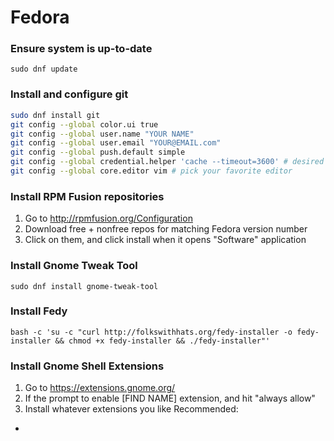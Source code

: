 # Fedora

### Ensure system is up-to-date
```sudo dnf update```

### Install and configure git
```zsh
sudo dnf install git
git config --global color.ui true
git config --global user.name "YOUR NAME"
git config --global user.email "YOUR@EMAIL.com"
git config --global push.default simple
git config --global credential.helper 'cache --timeout=3600' # desired cache timeout in seconds
git config --global core.editor vim # pick your favorite editor
```

### Install RPM Fusion repositories
1. Go to http://rpmfusion.org/Configuration
2. Download free + nonfree repos for matching Fedora version number
3. Click on them, and click install when it opens "Software" application

### Install Gnome Tweak Tool
```sudo dnf install gnome-tweak-tool```

### Install Fedy
```bash -c 'su -c "curl http://folkswithhats.org/fedy-installer -o fedy-installer && chmod +x fedy-installer && ./fedy-installer"'```

### Install Gnome Shell Extensions
1. Go to https://extensions.gnome.org/
2. If the prompt to enable [FIND NAME] extension, and hit "always allow"
3. Install whatever extensions you like
Recommended:
* 

